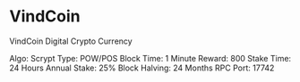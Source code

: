 # VindCoin
VindCoin Digital Crypto Currency

Algo: Scrypt 
Type: POW/POS
Block Time: 1 Minute
Reward: 800
Stake Time: 24 Hours
Annual Stake: 25%
Block Halving: 24 Months
RPC Port: 17742